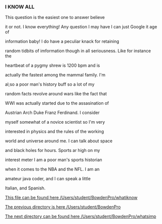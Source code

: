 ### I KNOW ALL

This question is the easiest one to answer believe 

it or not. I know everything! Any question I may have I can just Google it age of 

information baby! I do have a peculiar knack for retaining 

random tidbits of imformation though in all seriousness. Like for instance the 

heartbeat of a pygmy shrew is 1200 bpm and is 

actually the fastest among the mammal family. I'm 

al;so a poor man's history buff so a lot of my 

random facts revolve around wars like the fact that 

WWI was actually started due to the assasination of 

Austrian Arch Duke Franz Ferdinand. I consider 

myself somewhat of a novice scientist so I'm very 

interested in physics and the rules of the working 

world and universe around me. I can talk about space 

and black holes for hours.  Sports ar high on my 


interest meter I am a poor man's sports historian 

when it comes to the NBA and the NFL. I am an 

amateur java coder, and I can speak a little 

Italian, and Spanish.

<ins>This file can be found here /Users/student/BowdenPro/whatiknow</ins>

<ins>The previous directory is here /Users/student/BowdenPro</ins>

<ins>The next directory can be found here /Users/student/BowdenPro/whatsimp</ins>
